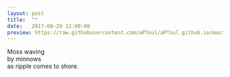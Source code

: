 ```yaml
---
layout: post
title:  ""
date:   2017-08-29 12:00:00
preview: https://raw.githubusercontent.com/aPToul/aPToul.github.io/master/_images/isar2.jpg
---
```


Moss waving  
by minnows  
as ripple comes to shore.  

